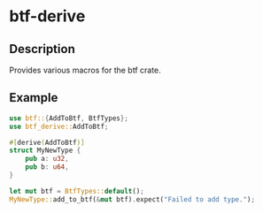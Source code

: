 # btf-derive
## Description
Provides various macros for the btf crate.

## Example
```rust
use btf::{AddToBtf, BtfTypes};
use btf_derive::AddToBtf;

#[derive(AddToBtf)]
struct MyNewType {
    pub a: u32,
    pub b: u64,
}

let mut btf = BtfTypes::default();
MyNewType::add_to_btf(&mut btf).expect("Failed to add type.");
```
